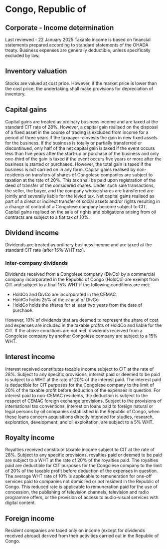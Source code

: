 # Congo, Republic of
## Corporate - Income determination
Last reviewed - 22 January 2025
Taxable income is based on financial statements prepared according to standard statements of the OHADA treaty.
Business expenses are generally deductible, unless specifically excluded by law.
## Inventory valuation
Stocks are valued at cost price. However, if the market price is lower than the cost price, the undertaking shall make provisions for depreciation of inventory.
## Capital gains
Capital gains are treated as ordinary business income and are taxed at the standard CIT rate of 28%. However, a capital gain realised on the disposal of a fixed asset in the course of trading is excluded from income for a period of three years if the taxpayer reinvests the gain in new fixed assets for the business.
If the business is totally or partially transferred or discontinued, only half of the net capital gain is taxed if the event occurs less than five years after the start-up or purchase of the business and only one-third of the gain is taxed if the event occurs five years or more after the business is started or purchased. However, the total gain is taxed if the business is not carried on in any form.
Capital gains realised by non-residents on transfers of shares of Congolese companies are subject to taxation at the rate of 20%. This tax shall be paid upon registration of the deed of transfer of the considered shares. Under such sale transactions, the seller, the buyer, and the company whose shares are transferred are jointly and severally liable for the levied tax.
Net capital gains realised as part of a direct or indirect transfer of social assets and/or rights resulting in a change of control of a Congolese company become subject to CIT.
Capital gains realised on the sale of rights and obligations arising from oil contracts are subject to a flat tax of 10%.
## Dividend income
Dividends are treated as ordinary business income and are taxed at the standard CIT rate (after 15% WHT tax).
### Inter-company dividends
Dividends received from a Congolese company (DivCo) by a commercial company incorporated in the Republic of Congo (HoldCo) are exempt from CIT and subject to a final 15% WHT if the following conditions are met:
  * HoldCo and DivCo are incorporated in the CEMAC.
  * HoldCo holds 25% of the capital of DivCo.
  * HoldCo holds the shares for at least two years from the date of purchase.


However, 10% of dividends that are deemed to represent the share of cost and expenses are included in the taxable profits of HoldCo and liable for the CIT.
If the above conditions are not met, dividends received from a Congolese company by another Congolese company are subject to a 15% WHT.
## Interest income
Interest received constitutes taxable income subject to CIT at the rate of 28%.
Subject to any specific provisions, interest paid or deemed to be paid is subject to a WHT at the rate of 20% of the interest paid.
The interest paid is deductible for CIT purposes for the Congolese company to the limit of 20% of the taxable profit before deduction of the expenses in question. For interest paid to non-CEMAC residents, the deduction is subject to the respect of CEMAC foreign exchange provisions.
Subject to the provisions of international tax conventions, interest on loans paid to foreign natural or legal persons by oil companies established in the Republic of Congo, when these loans concern acquisitions directly intended for studies, research, exploration, development, and oil exploitation, are subject to a 5% WHT.
## Royalty income
Royalties received constitute taxable income subject to CIT at the rate of 28%.
Subject to any specific provisions, royalties paid or deemed to be paid are subject to a WHT at the rate of 20% of the royalties paid.
The royalties paid are deductible for CIT purposes for the Congolese company to the limit of 20% of the taxable profit before deduction of the expenses in question.
The average WHT rate of 10% is applicable to remuneration for one-off services paid to companies not domiciled or not resident in the Republic of Congo. This reduced rate is applicable to remuneration paid for the use of concession, the publishing of television channels, television and radio programme offers, or the provision of access to audio-visual services with digital content.
## Foreign income
Resident companies are taxed only on income (except for dividends received abroad) derived from their activities carried out in the Republic of Congo.

